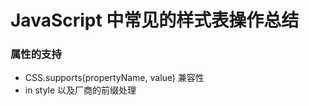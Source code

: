 # JavaScript 中常见的样式表操作总结

### 属性的支持

  - CSS.supports(propertyName, value) 兼容性
  - in style 以及厂商的前缀处理